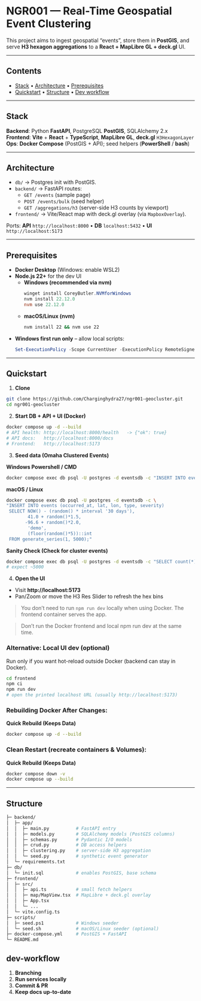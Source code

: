# NGR001 — Real-Time Geospatial Event Clustering

This project aims to ingest geospatial “events”, store them in **PostGIS**, and serve **H3 hexagon aggregations** to a **React + MapLibre GL + deck.gl** UI.

---

## Contents
- [Stack](#stack) • [Architecture](#architecture) • [Prerequisites](#prerequisites)  
- [Quickstart](#quickstart-25-min) • [Structure](#Structure) • [Dev workflow](#dev-workflow) 





---

## Stack
**Backend**: Python **FastAPI**, PostgreSQL **PostGIS**, SQLAlchemy 2.x  
**Frontend**: **Vite** + **React** + **TypeScript**, **MapLibre GL**, **deck.gl** `H3HexagonLayer`  
**Ops**: **Docker Compose** (PostGIS + API); seed helpers (**PowerShell** / **bash**)

---

## Architecture
- `db/` → Postgres init with PostGIS.
- `backend/` → FastAPI routes:
  - `GET /events` (sample page)
  - `POST /events/bulk` (seed helper)
  - `GET /aggregations/h3` (server-side H3 counts by viewport)
- `frontend/` → Vite/React map with deck.gl overlay (via `MapboxOverlay`).

Ports: **API** `http://localhost:8000` • **DB** `localhost:5432` • **UI** `http://localhost:5173`

---

## Prerequisites
- **Docker Desktop** (Windows: enable WSL2)
- **Node.js 22+** for the dev UI
  - **Windows (recommended via nvm)**
    ```powershell
    winget install CoreyButler.NVMforWindows
    nvm install 22.12.0
    nvm use 22.12.0
    ```
  - **macOS/Linux (nvm)**
    ```bash
    nvm install 22 && nvm use 22
    ```
- **Windows first run only** – allow local scripts:
  ```powershell
  Set-ExecutionPolicy -Scope CurrentUser -ExecutionPolicy RemoteSigned


---
## Quickstart 

1) **Clone**
```bash
git clone https://github.com/Charginghydra27/ngr001-geocluster.git
cd ngr001-geocluster
```

2) **Start DB + API + UI (Docker)**
```bash
docker compose up -d --build
# API health: http://localhost:8000/health   -> {"ok": true}
# API docs:   http://localhost:8000/docs
# Frontend:   http://localhost:5173
```

3) **Seed data (Omaha Clustered Events)**

**Windows Powershell / CMD**
```bash
docker compose exec db psql -U postgres -d eventsdb -c "INSERT INTO events (occurred_at, lat, lon, type, severity) SELECT NOW() - (random() * interval '30 days'), 41.0 + random()*1.5, -96.6 + random()*2.0, 'demo', (floor(random()*5))::int FROM generate_series(1, 5000);"
```
**macOS / Linux**
```bash
docker compose exec db psql -U postgres -d eventsdb -c \
"INSERT INTO events (occurred_at, lat, lon, type, severity)
 SELECT NOW() - (random() * interval '30 days'),
        41.0 + random()*1.5,
       -96.6 + random()*2.0,
        'demo',
        (floor(random()*5))::int
 FROM generate_series(1, 5000);"
```

**Sanity Check (Check for cluster events)**
```bash
docker compose exec db psql -U postgres -d eventsdb -c "SELECT count(*) FROM events;"
# expect ~5000
```

4) **Open the UI**
- Visit **http://localhost:5173**
- Pan/Zoom or move the H3 Res Slider to refresh the hex bins

> You don’t need to run `npm run dev` locally when using Docker. The frontend container serves the app.

> Don’t run the Docker frontend and local npm run dev at the same time.


### Alternative: Local UI dev (optional)
Run only if you want hot-reload outside Docker (backend can stay in Docker).

```bash
cd frontend
npm ci
npm run dev
# open the printed localhost URL (usually http://localhost:5173)
```
### Rebuilding Docker After Changes:
**Quick Rebuild (Keeps Data)**
```bash
docker compose up -d --build
```

### Clean Restart (recreate containers & Volumes):
**Quick Rebuild (Keeps Data)**
```bash
docker compose down -v
docker compose up --build
```

---

## Structure ##
```bash
├─ backend/
│  ├─ app/
│  │  ├─ main.py          # FastAPI entry
│  │  ├─ models.py        # SQLAlchemy models (PostGIS columns)
│  │  ├─ schemas.py       # Pydantic I/O models
│  │  ├─ crud.py          # DB access helpers
│  │  ├─ clustering.py    # server-side H3 aggregation
│  │  └─ seed.py          # synthetic event generator
│  └─ requirements.txt
├─ db/
│  └─ init.sql            # enables PostGIS, base schema
├─ frontend/
│  ├─ src/
│  │  ├─ api.ts           # small fetch helpers
│  │  ├─ map/MapView.tsx  # MapLibre + deck.gl overlay
│  │  ├─ App.tsx
│  │  └─ ...
│  └─ vite.config.ts
├─ scripts/
│  ├─ seed.ps1            # Windows seeder
│  └─ seed.sh             # macOS/Linux seeder (optional)
├─ docker-compose.yml     # PostGIS + FastAPI
└─ README.md
```


## dev-workflow ##
1) **Branching**
2) **Run services locally**
3) **Commit & PR**
4) **Keep docs up-to-date**






